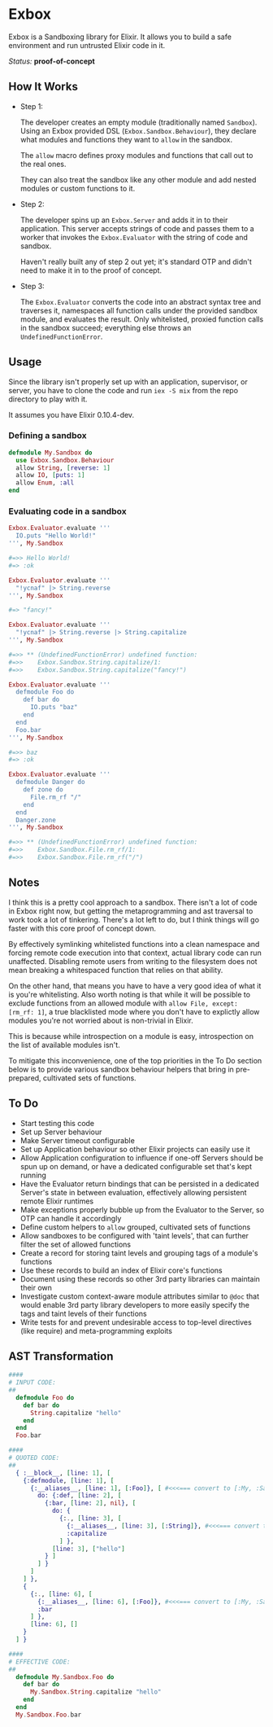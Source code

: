 Exbox
=====

Exbox is a Sandboxing library for Elixir. It allows you to build a safe environment and run untrusted Elixir code in it.

*Status:* **proof-of-concept**

How It Works
------------

- Step 1:

  The developer creates an empty module (traditionally named `Sandbox`). Using an Exbox provided DSL (`Exbox.Sandbox.Behaviour`), they declare what modules and functions they want to `allow` in the sandbox.

  The `allow` macro defines proxy modules and functions that call out to the real ones.

  They can also treat the sandbox like any other module and add nested modules or custom functions to it.

- Step 2:

  The developer spins up an `Exbox.Server` and adds it in to their application. This server accepts strings of code and passes them to a worker that invokes the `Exbox.Evaluator` with the string of code and sandbox.

  Haven't really built any of step 2 out yet; it's standard OTP and didn't need to make it in to the proof of concept.

- Step 3:

  The `Exbox.Evaluator` converts the code into an abstract syntax tree and traverses it, namespaces all function calls under the provided sandbox module, and evaluates the result. Only whitelisted, proxied function calls in the sandbox succeed; everything else throws an `UndefinedFunctionError`.

Usage
-----

Since the library isn't properly set up with an application, supervisor, or server, you have to clone the code and run `iex -S mix` from the repo directory to play with it.

It assumes you have Elixir 0.10.4-dev.

### Defining a sandbox

```elixir
defmodule My.Sandbox do
  use Exbox.Sandbox.Behaviour
  allow String, [reverse: 1]
  allow IO, [puts: 1]
  allow Enum, :all
end
```

### Evaluating code in a sandbox

```elixir
Exbox.Evaluator.evaluate '''
  IO.puts "Hello World!"
''', My.Sandbox

#=>> Hello World!
#=> :ok

Exbox.Evaluator.evaluate '''
  "!ycnaf" |> String.reverse
''', My.Sandbox

#=> "fancy!"

Exbox.Evaluator.evaluate '''
  "!ycnaf" |> String.reverse |> String.capitalize
''', My.Sandbox

#=>> ** (UndefinedFunctionError) undefined function:
#=>>    Exbox.Sandbox.String.capitalize/1:
#=>>    Exbox.Sandbox.String.capitalize("fancy!")

Exbox.Evaluator.evaluate '''
  defmodule Foo do
    def bar do
      IO.puts "baz"
    end
  end
  Foo.bar
''', My.Sandbox

#=>> baz
#=> :ok

Exbox.Evaluator.evaluate '''
  defmodule Danger do
    def zone do
      File.rm_rf "/"
    end
  end
  Danger.zone
''', My.Sandbox

#=>> ** (UndefinedFunctionError) undefined function:
#=>>    Exbox.Sandbox.File.rm_rf/1:
#=>>    Exbox.Sandbox.File.rm_rf("/")
```

Notes
-----

I think this is a pretty cool approach to a sandbox. There isn't a lot of code in Exbox right now, but getting the metaprogramming and ast traversal to work took a lot of tinkering. There's a lot left to do, but I think things will go faster with this core proof of concept down.

By effectively symlinking whitelisted functions into a clean namespace and forcing remote code execution into that context, actual library code can run unaffected. Disabling remote users from writing to the filesystem does not mean breaking a whitespaced function that relies on that ability.

On the other hand, that means you have to have a very good idea of what it is you're whitelisting. Also worth noting is that while it will be possible to exclude functions from an allowed module with `allow File, except: [rm_rf: 1]`, a true blacklisted mode where you don't have to explictly allow modules you're not worried about is non-trivial in Elixir.

This is because while introspection on a module is easy, introspection on the list of available modules isn't.

To mitigate this inconvenience, one of the top priorities in the To Do section below is to provide various sandbox behaviour helpers that bring in pre-prepared, cultivated sets of functions.

To Do
-----

- Start testing this code
- Set up Server behaviour
- Make Server timeout configurable
- Set up Application behaviour so other Elixir projects can easily use it
- Allow Application configuration to influence if one-off Servers should be spun up on demand, or have a dedicated configurable set that's kept running
- Have the Evaluator return bindings that can be persisted in a dedicated Server's state in between evaluation, effectively allowing persistent remote Elixir runtimes
- Make exceptions properly bubble up from the Evaluator to the Server, so OTP can handle it accordingly
- Define custom helpers to `allow` grouped, cultivated sets of functions
- Allow sandboxes to be configured with 'taint levels', that can further filter the set of allowed functions
- Create a record for storing taint levels and grouping tags of a module's functions
- Use these records to build an index of Elixir core's functions
- Document using these records so other 3rd party libraries can maintain their own
- Investigate custom context-aware module attributes similar to `@doc` that would enable 3rd party library developers to more easily specify the tags and taint levels of their functions
- Write tests for and prevent undesirable access to top-level directives (like require) and meta-programming exploits

AST Transformation
------------------

```elixir
####
# INPUT CODE:
##
  defmodule Foo do
    def bar do
      String.capitalize "hello"
    end
  end
  Foo.bar

####
# QUOTED CODE:
##
  { :__block__, [line: 1], [
    {:defmodule, [line: 1], [
      {:__aliases__, [line: 1], [:Foo]}, [ #<<<=== convert to [:My, :Sandbox, :Foo]
        do: {:def, [line: 2], [
          {:bar, [line: 2], nil}, [
            do: {
              {:., [line: 3], [
                {:__aliases__, [line: 3], [:String]}, #<<<=== convert to [:My, :Sandbox, :String]
                :capitalize
              ] },
            [line: 3], ["hello"]
          } ]
        ] }
      ]
    ] },
    {
      {:., [line: 6], [
        {:__aliases__, [line: 6], [:Foo]}, #<<<=== convert to [:My, :Sandbox, :Foo]
        :bar
      ] },
      [line: 6], []
    }
  ] }

####
# EFFECTIVE CODE:
##
  defmodule My.Sandbox.Foo do
    def bar do
      My.Sandbox.String.capitalize "hello"
    end
  end
  My.Sandbox.Foo.bar
```
